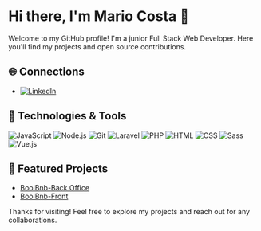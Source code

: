 # Hi there, I'm Mario Costa 👋

Welcome to my GitHub profile! I'm a junior Full Stack Web Developer. Here you'll find my projects and open source contributions.

## 🌐 Connections

- [![LinkedIn](https://img.shields.io/badge/-LinkedIn-0077B5?style=flat&logo=linkedin&logoColor=white)](https://www.linkedin.com/in/mario-costa-206709303/)

## 🔧 Technologies & Tools

![JavaScript](https://img.shields.io/badge/-JavaScript-333333?style=flat&logo=javascript)
![Node.js](https://img.shields.io/badge/-Node.js-333333?style=flat&logo=node.js)
![Git](https://img.shields.io/badge/-Git-333333?style=flat&logo=git)
![Laravel](https://img.shields.io/badge/-Laravel-333333?style=flat&logo=laravel)
![PHP](https://img.shields.io/badge/-PHP-333333?style=flat&logo=php)
![HTML](https://img.shields.io/badge/-HTML-333333?style=flat&logo=html5)
![CSS](https://img.shields.io/badge/-CSS-333333?style=flat&logo=css3)
![Sass](https://img.shields.io/badge/-Sass-333333?style=flat&logo=sass)
![Vue.js](https://img.shields.io/badge/-Vue.js-333333?style=flat&logo=vue.js)

## 📌 Featured Projects

- [BoolBnb-Back Office](https://github.com/mariocstweb/Boolbnb-team-5)
- [BoolBnb-Front](https://github.com/mariocstweb/vue-boolbnb)

Thanks for visiting! Feel free to explore my projects and reach out for any collaborations.
